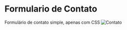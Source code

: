 # Formulario de Contato
Formulário de contato simple, apenas com CSS
![Contato](https://user-images.githubusercontent.com/87030375/137055734-fbc8488f-c792-4d12-a9fc-ee03c1437669.png)
